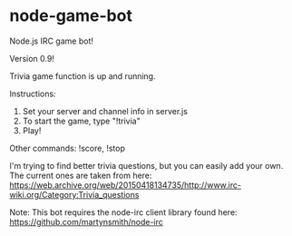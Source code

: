 # node-game-bot
Node.js IRC game bot!

Version 0.9!

Trivia game function is up and running.

Instructions:
1. Set your server and channel info in server.js
2. To start the game, type "!trivia"
3. Play!

Other commands: !score, !stop

I'm trying to find better trivia questions, but you can easily add your own. The current ones are taken from here: https://web.archive.org/web/20150418134735/http://www.irc-wiki.org/Category:Trivia_questions

Note: This bot requires the node-irc client library found here: https://github.com/martynsmith/node-irc

